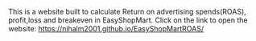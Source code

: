 This is a website built to calculate Return on advertising spends(ROAS), profit,loss and breakeven in EasyShopMart.
Click on the link to open the website: https://nihalm2001.github.io/EasyShopMartROAS/
